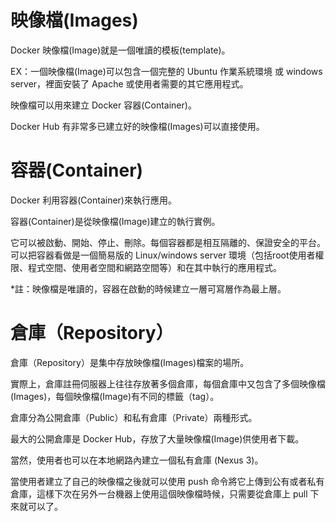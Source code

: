 # 映像檔(Images)
Docker 映像檔(Image)就是一個唯讀的模板(template)。

EX：一個映像檔(Image)可以包含一個完整的 Ubuntu 作業系統環境 或 windows server，裡面安裝了 Apache 或使用者需要的其它應用程式。

映像檔可以用來建立 Docker 容器(Container)。

Docker Hub 有非常多已建立好的映像檔(Images)可以直接使用。

# 容器(Container)

Docker 利用容器(Container)來執行應用。

容器(Container)是從映像檔(Image)建立的執行實例。

它可以被啟動、開始、停止、刪除。每個容器都是相互隔離的、保證安全的平台。
可以把容器看做是一個簡易版的 Linux/windows server 環境（包括root使用者權限、程式空間、使用者空間和網路空間等）和在其中執行的應用程式。

*註：映像檔是唯讀的，容器在啟動的時候建立一層可寫層作為最上層。

# 倉庫（Repository）

倉庫（Repository）是集中存放映像檔(Images)檔案的場所。

實際上，倉庫註冊伺服器上往往存放著多個倉庫，每個倉庫中又包含了多個映像檔(Images)，每個映像檔(Image)有不同的標籤（tag）。

倉庫分為公開倉庫（Public）和私有倉庫（Private）兩種形式。

最大的公開倉庫是 Docker Hub，存放了大量映像檔(Image)供使用者下載。 

當然，使用者也可以在本地網路內建立一個私有倉庫 (Nexus 3)。

當使用者建立了自己的映像檔之後就可以使用 push 命令將它上傳到公有或者私有倉庫，這樣下次在另外一台機器上使用這個映像檔時候，只需要從倉庫上 pull 下來就可以了。


